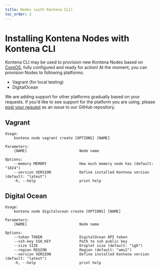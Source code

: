 ```yaml
---
title: Nodes (with Kontena CLI)
toc_order: 3
---
```


# Installing Kontena Nodes with Kontena CLI

Kontena CLI may be used to provision new Kontena Nodes based on [CoreOS](https://coreos.com/using-coreos/), fully configured and ready for action! At the moment, you can provision Nodes to following platforms:

* Vagrant (for local testing)
* DigitalOcean

We are adding support for other platforms gradually based on your requests. If you'd like to see support for the platform you are using, please [post your request](https://github.com/kontena/kontena/issues) as an issue to our GitHub repository.

## Vagrant

```
Usage:
    kontena node vagrant create [OPTIONS] [NAME]

Parameters:
    [NAME]                        Node name

Options:
    --memory MEMORY               How much memory node has (default: "1024")
    --version VERSION             Define installed Kontena version (default: "latest")
    -h, --help                    print help

```

## Digital Ocean

```
Usage:
    kontena node digitalocean create [OPTIONS] [NAME]

Parameters:
    [NAME]                        Node name

Options:
    --token TOKEN                 DigitalOcean API token
    --ssh-key SSH_KEY             Path to ssh public key
    --size SIZE                   Droplet size (default: "1gb")
    --region REGION               Region (default: "ams2")
    --version VERSION             Define installed Kontena version (default: "latest")
    -h, --help                    print help
```

